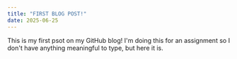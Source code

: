 ```yaml
---
title: "FIRST BLOG POST!"
date: 2025-06-25
---
```

This is my first psot on my GitHub blog! I'm doing this for an assignment so I don't have anything meaningful to type, but here it is.
